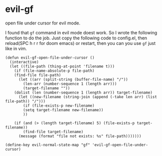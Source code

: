 # evil-gf

open file under cursor for evil mode.

I found that `gf` command in evil mode doest work. So I wrote the following function
to do the job. Just copy the following code to config.el, then reload(SPC h r r for
doom emacs) or restart, then you can you use `gf` just like in vim.

    (defun evil-gf-open-file-under-cursor ()
      (interactive)
      (let ((file-path (thing-at-point 'filename t)))
        (if (file-name-absolute-p file-path)
        (find-file file-path)
          (let ((arr (split-string (buffer-file-name) "/"))
            (len-arr (number-sequence 1 (length arr)))
            (target-filename ""))
        (dolist (len (number-sequence 1 (length arr)) target-filename)
          (let ((new-filename (string-join (append (-take len arr) (list file-path)) "/")))
            (if (file-exists-p new-filename)
            (setq target-filename new-filename))
            ))

        (if (and (> (length target-filename) 5) (file-exists-p target-filename))
            (find-file target-filename)
          (message (format "file not exists: %s" file-path)))))))

    (define-key evil-normal-state-map "gf" 'evil-gf-open-file-under-cursor)

